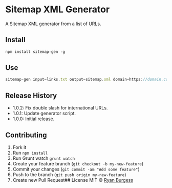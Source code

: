 Sitemap XML Generator
=============
A Sitemap XML generator from a list of URLs.
 
## Install
```js
npm install sitemap-gen -g
```
## Use
```js
sitemap-gen input=links.txt output=sitemap.xml domain=https://domain.com
```
## Release History
* 1.0.2: Fix double slash for international URLs.
* 1.0.1: Update generator script.
* 1.0.0: Initial release.
 
## Contributing
1. Fork it
2. Run `npm install`
3. Run Grunt watch `grunt watch`
4. Create your feature branch (`git checkout -b my-new-feature`)
5. Commit your changes (`git commit -am "Add some feature"`)
6. Push to the branch (`git push origin my-new-feature`)
7. Create new Pull Request## License
MIT © [Ryan Burgess](http://github.com/ryanburgess)